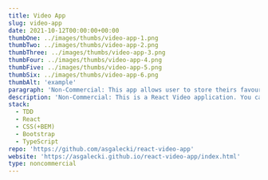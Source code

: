 ```yaml
---
title: Video App
slug: video-app
date: 2021-10-12T00:00:00+00:00
thumbOne: ../images/thumbs/video-app-1.png
thumbTwo: ../images/thumbs/video-app-2.png
thumbThree: ../images/thumbs/video-app-3.png
thumbFour: ../images/thumbs/video-app-4.png
thumbFive: ../images/thumbs/video-app-5.png
thumbSix: ../images/thumbs/video-app-6.png
thumbAlt: 'example'
paragraph: 'Non-Commercial: This app allows user to store theirs favourite videos from YouTube and Vimeo. It uses React Context API.'
description: 'Non-Commercial: This is a React Video application. You can add videos from youtube and vimeo by giving url or video id only. You can store your favourite videos (and also mark them as favourites), sort them and watch via this app. Saved videos can be displayed in list or grid mode. If you decide there is some video that you do not want to keep in this app - just delete it.'
stack:
  - TDD
  - React
  - CSS(+BEM)
  - Bootstrap
  - TypeScript
repo: 'https://github.com/asgalecki/react-video-app'
website: 'https://asgalecki.github.io/react-video-app/index.html'
type: noncommercial
---
```

